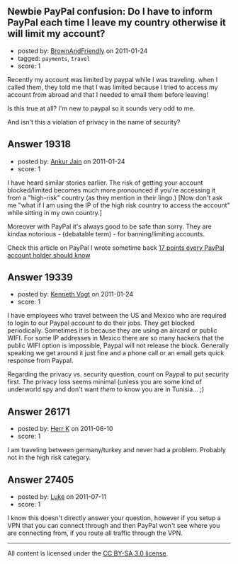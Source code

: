 ## Newbie PayPal confusion: Do I have to inform PayPal each time I leave my country otherwise it will limit my account?

- posted by: [BrownAndFriendly](https://stackexchange.com/users/-1/7908-brownandfriendly) on 2011-01-24
- tagged: `payments`, `travel`
- score: 1

Recently my account was limited by paypal while I was traveling. when I called them, they told me that I was limited because I tried to access my account from abroad and that I needed to email them before leaving!

Is this true at all? I'm new to paypal so it sounds very odd to me. 

And isn't this a violation of privacy in the name of security? 


## Answer 19318

- posted by: [Ankur Jain](https://stackexchange.com/users/-1/6146-ankur-jain) on 2011-01-24
- score: 1

<p>I have heard similar stories earlier. The risk of getting your account blocked/limited becomes much more pronounced if you're accessing it from a "high-risk" country (as they mention in their lingo.) [Now don't ask me "what if I am using the IP of the high risk country to access the account" while sitting in my own country.]</p>

<p>Moreover with PayPal it's always good to be safe than sorry. They are kindaa notorious - (debatable term) - for banning/limiting accounts. </p>

<p>Check this article on PayPal I wrote sometime back <a href="http://reviewofweb.com/recommends/tips-paypal-faqs-money-saving-tips/" rel="nofollow">17 points every PayPal account holder should know</a></p>



## Answer 19339

- posted by: [Kenneth Vogt](https://stackexchange.com/users/-1/6736-kenneth-vogt) on 2011-01-24
- score: 1

I have employees who travel between the US and Mexico who are required to login to our Paypal account to do their jobs. They get blocked periodically. Sometimes it is because they are using an aircard or public WIFI. For some IP addresses in Mexico there are so many hackers that the public WIFI option is impossible, Paypal will not release the block. Generally speaking we get around it just fine and a phone call or an email gets quick response from Paypal.

Regarding the privacy vs. security question, count on Paypal to put security first. The privacy loss seems minimal (unless you are some kind of underworld spy and don't want *them* to know you are in Tunisia... ;) 


## Answer 26171

- posted by: [Herr K](https://stackexchange.com/users/-1/3855-herr-k) on 2011-06-10
- score: 1

I am traveling between germany/turkey and never had a problem. Probably not in the high risk category.


## Answer 27405

- posted by: [Luke](https://stackexchange.com/users/-1/11901-luke) on 2011-07-11
- score: 1

I know this doesn't directly answer your question, however if you setup a VPN that you can connect through and then PayPal won't see where you are connecting from, if you route all traffic through the VPN.



---

All content is licensed under the [CC BY-SA 3.0 license](https://creativecommons.org/licenses/by-sa/3.0/).
